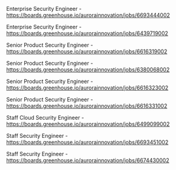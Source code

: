 Enterprise Security Engineer - https://boards.greenhouse.io/aurorainnovation/jobs/6693444002

Enterprise Security Engineer - https://boards.greenhouse.io/aurorainnovation/jobs/6439719002

Senior Product Security Engineer - https://boards.greenhouse.io/aurorainnovation/jobs/6616319002

Senior Product Security Engineer - https://boards.greenhouse.io/aurorainnovation/jobs/6380068002

Senior Product Security Engineer - https://boards.greenhouse.io/aurorainnovation/jobs/6616323002

Senior Product Security Engineer - https://boards.greenhouse.io/aurorainnovation/jobs/6616331002

Staff Cloud Security Engineer - https://boards.greenhouse.io/aurorainnovation/jobs/6499099002

Staff Security Engineer - https://boards.greenhouse.io/aurorainnovation/jobs/6693451002

Staff Security Engineer - https://boards.greenhouse.io/aurorainnovation/jobs/6674430002

